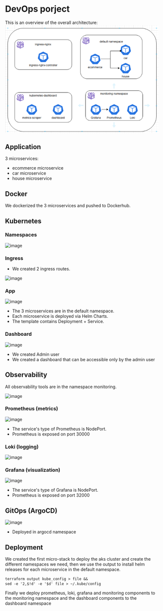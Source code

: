 # DevOps porject
This is an overview of the overall architecture:
![image](assets/architecture.png)


## Application
3 microservices:
- ecommerce microservice
- car microservice
- house microservice


## Docker
We dockerized the 3 microservices and pushed to Dockerhub.


## Kubernetes

### Namespaces

![image](https://user-images.githubusercontent.com/56545375/212728246-330456e7-5764-41e4-90dd-20de936a129a.png)


### Ingress
- We created 2 ingress routes.

![image](https://user-images.githubusercontent.com/56545375/212728759-103afcd2-1bdb-46f3-9e78-30f6a9538f2b.png)


### App

![image](https://user-images.githubusercontent.com/56545375/212729274-b469f81a-dedc-4634-84f7-3278cda94b46.png)

- The 3 microservices are in the default namespace.
- Each microservice is deployed via Helm Charts.
- The template contains Deployment + Service.



### Dashboard

![image](https://user-images.githubusercontent.com/56545375/212728634-113630a9-0636-438e-821d-e97a0942fc00.png)

- We created Admin user
- We created a dashboard that can be accessible only by the admin user


## Observability
All observability tools are in the namespace monitoring.

![image](https://user-images.githubusercontent.com/56545375/212729745-bab2d2e3-0cde-4a12-9b19-416dc3090c66.png)


### Prometheus (metrics)

![image](https://user-images.githubusercontent.com/56545375/212729530-676d2630-5e1a-4eb5-b003-6cbcf2eeaf25.png)

- The service's type of Prometheus is NodePort.
- Prometheus is exposed on port 30000

### Loki (logging)

![image](https://user-images.githubusercontent.com/56545375/212730354-9bfaa65a-647f-45eb-9ed0-92532c7bb1c6.png)

### Grafana (visualization)

![image](https://user-images.githubusercontent.com/56545375/212730174-d194680c-32c0-407c-a7e6-610d7ac40c33.png)

- The service's type of Grafana is NodePort.
- Prometheus is exposed on port 32000

## GitOps (ArgoCD)

![image](https://user-images.githubusercontent.com/56545375/212730968-f1d834a0-11c1-41bb-b2ef-19a6d043494a.png)

- Deployed in argocd namespace

## Deployment
We created the first micro-stack to deploy the aks cluster and create the different namespaces we need, then we use the output to install helm releases for each microservice in the default namespace.  
```shell
terraform output kube_config > file &&
sed -e '2,$!d' -e '$d' file > ~/.kube/config
```

Finally we deploy prometheus, loki, grafana and monitoring components to the monitoring namespace and the dashboard components to the dashboard namespace




